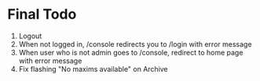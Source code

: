 # Final Todo

1. Logout
2. When not logged in, /console redirects you to /login with error message
3. When user who is not admin goes to /console, redirect to home page with error message
4. Fix flashing "No maxims available" on Archive
